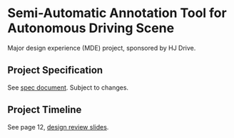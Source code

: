 # Semi-Automatic Annotation Tool for Autonomous Driving Scene

Major design experience (MDE) project, sponsored by HJ Drive.

## Project Specification

See [spec document](logistics/specs_ver0_0.pdf). Subject to changes.

## Project Timeline

See page 12, [design review slides](logistics/design_review_1.pptx).
